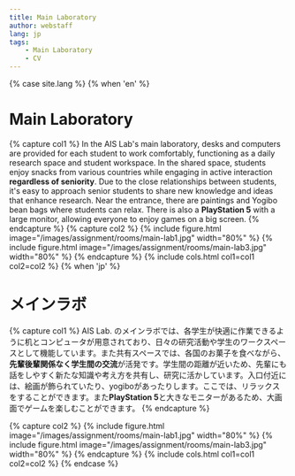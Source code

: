 ```yaml
---
title: Main Laboratory
author: webstaff
lang: jp
tags:
    - Main Laboratory
    - CV
---
```

{% case site.lang %}
{% when 'en' %}
# Main Laboratory

{% capture col1 %}
In the AIS Lab's main laboratory, desks and computers are provided for each student to work comfortably, functioning as a daily research space and student workspace. In the shared space, students enjoy snacks from various countries while engaging in active interaction **regardless of seniority**. Due to the close relationships between students, it's easy to approach senior students to share new knowledge and ideas that enhance research. Near the entrance, there are paintings and Yogibo bean bags where students can relax. There is also a **PlayStation 5** with a large monitor, allowing everyone to enjoy games on a big screen.
{% endcapture %}
{% capture col2 %}
{% include figure.html
    image="/images/assignment/rooms/main-lab1.jpg"
    width="80%"
%}
{% include figure.html
    image="/images/assignment/rooms/main-lab3.jpg"
    width="80%"
%}
{% endcapture %}
{%
  include cols.html
  col1=col1
  col2=col2
%}
{% when 'jp' %}
# メインラボ

{% capture col1 %}
AIS Lab. のメインラボでは、各学生が快適に作業できるように机とコンピュータが用意されており、日々の研究活動や学生のワークスペースとして機能しています。また共有スペースでは、各国のお菓子を食べながら、**先輩後輩関係なく学生間の交流**が活発です。学生間の距離が近いため、先輩にも話をしやすく新たな知識や考え方を共有し、研究に活かしています。入口付近には、絵画が飾られていたり、yogiboがあったりします。ここでは、リラックスをすることができます。また**PlayStation 5**と大きなモニターがあるため、大画面でゲームを楽しむことができます。
{% endcapture %}

{% capture col2 %}
{% include figure.html
    image="/images/assignment/rooms/main-lab1.jpg"
    width="80%"
%}
{% include figure.html
    image="/images/assignment/rooms/main-lab3.jpg"
    width="80%"
%}
{% endcapture %}
{%
  include cols.html
  col1=col1
  col2=col2
%}
{% endcase %}